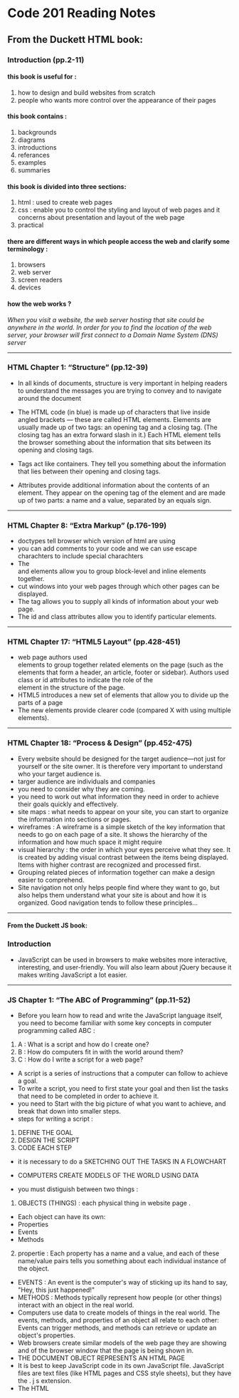 # Code 201 Reading Notes


## From the Duckett HTML book:

### Introduction (pp.2-11)

#### this book is useful for :

1. how to design and build websites from scratch
2. people who wants more control over the appearance of their pages

#### this book contains :

1. backgrounds
2. diagrams
3. introductions
4. referances
5. examples
6. summaries

#### this book is divided into three sections:

1. html : used to create web pages
2. css : enable you to control the styling and layout of web pages and it concerns about presentation and layout of the web page
3. practical 

#### there are different ways in which people access the web and clarify some terminology :

1. browsers
2. web server
3. screen readers
4. devices

#### how the web works ?

*When you visit a website, the web server hosting that site could be anywhere in the world. In order
 for you to find the location of the web server, your browser will first connect to a Domain Name System (DNS) server*

--------------------------------------

### HTML Chapter 1: “Structure” (pp.12-39)

* In all kinds of documents, structure is very important in helping readers to understand
 the messages you are trying to convey and to navigate around the document

* The HTML code (in blue) is made up of characters that live inside angled brackets — these are called 
HTML elements. Elements are usually made up of two tags: an opening tag and a closing 
tag. (The closing tag has an extra forward slash in it.) Each HTML element tells the browser something 
about the information that sits between its opening and closing tags.

* Tags act like containers. They tell you something about the information that lies between 
their opening and closing tags.

* Attributes provide additional information about the contents of an element. They appear on the opening 
tag of the element and are made up of two parts: a name and a value, separated by an equals sign.

---------------------
### HTML Chapter 8: “Extra Markup” (p.176-199)

* doctypes tell browser which version of html are using 
* you can add comments to your code and we can use escape charachters to include special charachters
* The <div> and <span> elements allow you to group block-level and inline elements together.
* <iframes> cut windows into your web pages through which other pages can be displayed.
* The <meta> tag allows you to supply all kinds of information about your web page.
* The id and class attributes allow you to identify particular elements.
---------------
### HTML Chapter 17: “HTML5 Layout” (pp.428-451)

* web page authors used <div> elements to group together related elements 
on the page (such as the elements that form a header, an article, footer or sidebar). Authors used 
class or id attributes to indicate the role of the <div> element in the structure of the page.
* HTML5 introduces a new set of elements that allow you to divide up the parts of a page
* The new elements provide clearer code (compared  X with using multiple <div> elements).
-----------------------
### HTML Chapter 18: “Process & Design” (pp.452-475)

* Every website should be designed for the target audience—not just for yourself or 
the site owner. It is therefore very important to understand who your target audience is.
* targer audience are individuals and companies
* you need to consider why they are coming.
* you need to work out what information they need in order to achieve their 
goals quickly and effectively.
* site maps : what needs to appear on your site, you can start to organize the information into sections or pages.
* wireframes : A wireframe is a simple sketch of the key information that needs to go on
 each page of a site. It shows the hierarchy of the information and how much space it might require
* visual hierarchy :  the order in which your eyes perceive what they see. It is created by 
adding visual contrast between the items being displayed. Items with higher contrast are 
recognized and processed first.
* Grouping related pieces of information together can make a design easier to comprehend. 
* Site navigation not only helps people find where they want to go, but also helps them 
understand what your site is about and how it is organized. Good navigation tends to follow these principles...
----------------------
#### From the Duckett JS book:

### Introduction 

* JavaScript can be used in browsers to make websites more interactive, interesting, and 
user-friendly. You will also learn about jQuery because it makes writing JavaScript a lot easier. 
-----------
### JS Chapter 1: “The ABC of Programming” (pp.11-52)

* Before you learn how to read and write the JavaScript language itself, you need to become familiar with
 some key concepts in computer programming called ABC :
 
1. A : What is a script and how do I create one? 
2. B : How do computers fit in with the world around them? 
3. C : How do I write a script for a web page? 

* A script is a series of instructions that a computer can follow to achieve a goal. 
* To write a script, you need to first state your goal and then 
list the tasks that need to be completed in order to achieve it. 
* you need to Start with the big picture of what you want to achieve, and break that down into smaller steps. 
* steps for writing a script :
1. DEFINE THE GOAL 
2. DESIGN THE SCRIPT 
3. CODE EACH STEP 
* it is necessary to do a SKETCHING OUT THE TASKS IN A FLOWCHART 
* COMPUTERS CREATE MODELS OF THE WORLD USING DATA

* you must distiguish between two things :

1. OBJECTS (THINGS) : each physical thing in website page .
* Each object can have its own: 
 * Properties 
 * Events 
 * Methods 

2. propertie : Each property has a name and a value, and each of these name/value pairs tells 
you something about each individual instance of the object. 

* EVENTS : An event is the computer's way of sticking up its hand to say, "Hey, this just happened!" 
* METHODS : Methods typically represent how people (or other things) interact with an object in the real world. 
* Computers use data to create models of things in the real world. The events, methods, and properties of an object all relate to each other: Events can trigger 
methods, and methods can retrieve or update an object's properties.
* Web browsers create similar models of the web page they are showing and of
 the browser window that the page is being shown in. 
* THE DOCUMENT OBJECT REPRESENTS AN HTML PAGE
* It is best to keep JavaScript code in its own JavaScript file. JavaScript files are text 
files (like HTML pages and CSS style sheets), but they have the . j s extension. 
* The HTML <script> element is used in HTML pages to tell the browser to load the JavaScript 
file (rather like the <link> element can be used to load a CSS file).  
* If you view the source code of the page in the browser, the JavaScript will not have changed the HTML, because the script works
 with the model of the web page that the browser has created












